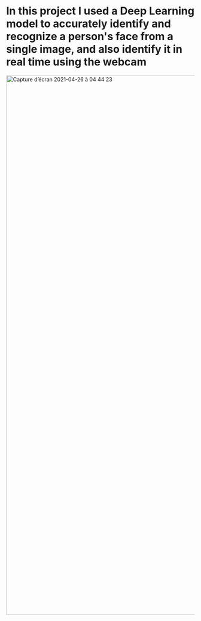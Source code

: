 # In this project I used a Deep Learning model to accurately identify and recognize a person's face from a single image, and also identify it in real time using the webcam

<img width="1440" alt="Capture d’écran 2021-04-26 à 04 44 23" src="https://user-images.githubusercontent.com/56236244/116026226-2ac0c800-a64a-11eb-8ade-40f8cc6df196.png">
